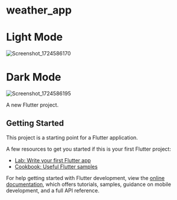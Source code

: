 # weather_app

# Light Mode
![Screenshot_1724586170](https://github.com/user-attachments/assets/56da1ddb-8b77-4a5f-b7be-f9de0fcfad58)

# Dark Mode
![Screenshot_1724586195](https://github.com/user-attachments/assets/1308949a-b79b-4f1c-a116-2a70de92abe6)


A new Flutter project.

## Getting Started

This project is a starting point for a Flutter application.

A few resources to get you started if this is your first Flutter project:

- [Lab: Write your first Flutter app](https://docs.flutter.dev/get-started/codelab)
- [Cookbook: Useful Flutter samples](https://docs.flutter.dev/cookbook)

For help getting started with Flutter development, view the
[online documentation](https://docs.flutter.dev/), which offers tutorials,
samples, guidance on mobile development, and a full API reference.
